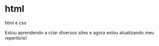 # html
 html e css

 Estou aprendendo a criar díversos sites e agora estou atualizando meu repertório!
